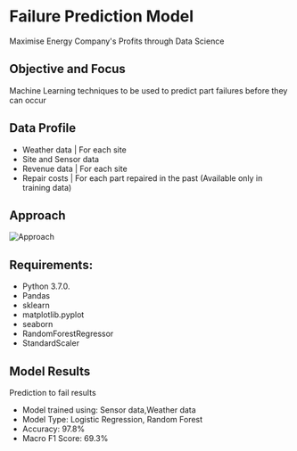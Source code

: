 # Failure Prediction Model
Maximise Energy Company's Profits through Data Science

## Objective and Focus
Machine Learning techniques to be used to predict part failures before they can occur

## Data Profile
- Weather data | For each site
- Site and Sensor data 
- Revenue data | For each site
- Repair costs | For each part repaired in the past (Available only in training data)


## Approach
![Approach](/Users/apsharma/Appy_GitHub/Failure-Prediction-Model)

## Requirements:
- Python 3.7.0.
- Pandas
- sklearn
- matplotlib.pyplot
- seaborn
- RandomForestRegressor
- StandardScaler

## Model Results

Prediction to fail results
- Model trained using: Sensor data,Weather data
- Model Type: Logistic Regression, Random Forest
- Accuracy:  97.8%
- Macro F1 Score:  69.3%
